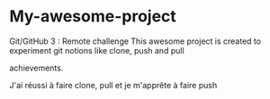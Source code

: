 # My-awesome-project
Git/GitHub 3 : Remote challenge
This awesome project is created to experiment git notions like clone, push and pull

achievements.

J'ai réussi à faire clone, pull et je m'apprête à faire push